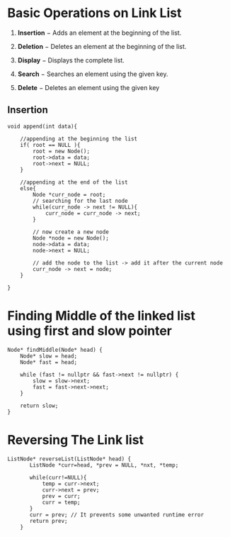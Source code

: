 # Basic Operations on Link List

1. **Insertion** − Adds an element at the beginning of the list.

2. **Deletion** − Deletes an element at the beginning of the list.

3. **Display** − Displays the complete list.

4. **Search** − Searches an element using the given key.

5. **Delete** − Deletes an element using the given key

## Insertion

```
void append(int data){

    //appending at the beginning the list
    if( root == NULL ){
        root = new Node();
        root->data = data;
        root->next = NULL;
    }

    //appending at the end of the list
    else{
        Node *curr_node = root;
        // searching for the last node
        while(curr_node -> next != NULL){
            curr_node = curr_node -> next;
        }

        // now create a new node
        Node *node = new Node();
        node->data = data;
        node->next = NULL;

        // add the node to the list -> add it after the current node
        curr_node -> next = node;
    }

}
```
#  Finding Middle of the linked list using first and slow pointer

```
Node* findMiddle(Node* head) {
    Node* slow = head;
    Node* fast = head;

    while (fast != nullptr && fast->next != nullptr) {
        slow = slow->next;
        fast = fast->next->next;
    }

    return slow;
}
```
# Reversing The Link list
```
ListNode* reverseList(ListNode* head) {
       ListNode *curr=head, *prev = NULL, *nxt, *temp;

       while(curr!=NULL){
           temp = curr->next;
           curr->next = prev;
           prev = curr;
           curr = temp;
       }
       curr = prev; // It prevents some unwanted runtime error
       return prev;
    }
```
